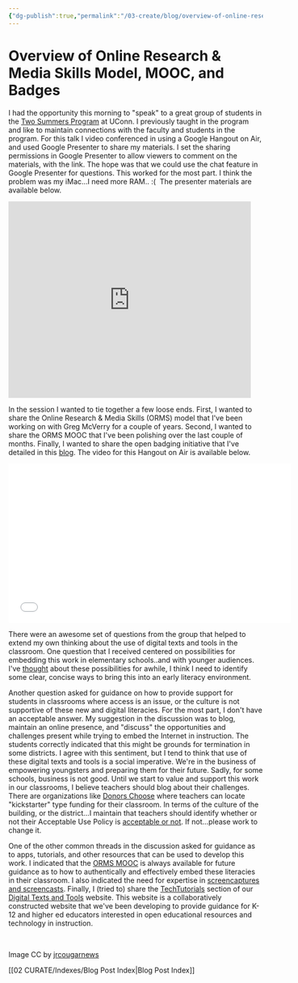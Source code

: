 ```yaml
---
{"dg-publish":true,"permalink":"/03-create/blog/overview-of-online-research-and-media-skills-model-mooc-and-badges/","title":"Overview of Online Research & Media Skills Model, MOOC, and Badges","tags":["badges","hangouts","new-literacies","orms","teaching"]}
---
```


# Overview of Online Research & Media Skills Model, MOOC, and Badges

I had the opportunity this morning to "speak" to a great group of students in the [Two Summers Program](http://epsy.education.uconn.edu/programs/educational-technology/two-summers/two-summers-overview/) at UConn. I previously taught in the program and like to maintain connections with the faculty and students in the program. For this talk I video conferenced in using a Google Hangout on Air, and used Google Presenter to share my materials. I set the sharing permissions in Google Presenter to allow viewers to comment on the materials, with the link. The hope was that we could use the chat feature in Google Presenter for questions. This worked for the most part. I think the problem was my iMac...I need more RAM.. :(  The presenter materials are available below.

<iframe src="https://docs.google.com/presentation/d/14PxJ52pXi7VyFRX-1lJVOlsiDQ8DL7bobAw6L2v06Pg/embed?start=false&amp;loop=false&amp;delayms=3000" height="389" width="480" allowfullscreen="true" frameborder="0"></iframe>

In the session I wanted to tie together a few loose ends. First, I wanted to share the Online Research & Media Skills (ORMS) model that I've been working on with Greg McVerry for a couple of years. Second, I wanted to share the ORMS MOOC that I've been polishing over the last couple of months. Finally, I wanted to share the open badging initiative that I've detailed in this [blog](http://wiobyrne.com/tag/badges/). The video for this Hangout on Air is available below.

<iframe src="//www.youtube.com/embed/2ftzNX_gTBs" height="315" width="560" allowfullscreen frameborder="0"></iframe>

There were an awesome set of questions from the group that helped to extend my own thinking about the use of digital texts and tools in the classroom. One question that I received centered on possibilities for embedding this work in elementary schools..and with younger audiences. I've [thought](http://wiobyrne.com/?s=elementary) about these possibilities for awhile, I think I need to identify some clear, concise ways to bring this into an early literacy environment.

Another question asked for guidance on how to provide support for students in classrooms where access is an issue, or the culture is not supportive of these new and digital literacies. For the most part, I don't have an acceptable answer. My suggestion in the discussion was to blog, maintain an online presence, and "discuss" the opportunities and challenges present while trying to embed the Internet in instruction. The students correctly indicated that this might be grounds for termination in some districts. I agree with this sentiment, but I tend to think that use of these digital texts and tools is a social imperative. We're in the business of empowering youngsters and preparing them for their future. Sadly, for some schools, business is not good. Until we start to value and support this work in our classrooms, I believe teachers should blog about their challenges. There are organizations like [Donors Choose](http://www.donorschoose.org/) where teachers can locate "kickstarter" type funding for their classroom. In terms of the culture of the building, or the district...I maintain that teachers should identify whether or not their Acceptable Use Policy is [acceptable or not](http://wiobyrne.com/is-your-acceptable-use-policy-acceptable-or-not/). If not...please work to change it.

One of the other common threads in the discussion asked for guidance as to apps, tutorials, and other resources that can be used to develop this work. I indicated that the [ORMS MOOC](https://sites.google.com/site/ormsmodel/) is always available for future guidance as to how to authentically and effectively embed these literacies in their classroom. I also indicated the need for expertise in [screencaptures and screencasts](https://sites.google.com/site/textsandtools/techtutorials/screencasts). Finally, I (tried to) share the [TechTutorials](https://sites.google.com/site/textsandtools/techtutorials) section of our [Digital Texts and Tools](https://sites.google.com/site/textsandtools/) website. This website is a collaboratively constructed website that we've been developing to provide guidance for K-12 and higher ed educators interested in open educational resources and technology in instruction.

 

Image CC by [jrcougarnews](http://jrcougarnews.wordpress.com/)

[[02 CURATE/Indexes/Blog Post Index\|Blog Post Index]]